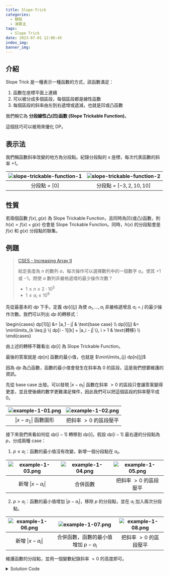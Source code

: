 ```yaml
---
title: Slope-Trick
categories:
  - 競程
  - 演算法
tags:
  - Slope Trick
date: 2023-07-01 12:06:45
index_img:
banner_img:
---
```



## 介紹

Slope Trick 是一種表示一種函數的方式，該函數滿足：

1. 函數在座標平面上連續
2. 可以被分成多個區段，每個區段都是線性函數
3. 每個區段的斜率由左到右遞增或遞減，也就是凹或凸函數

我們稱它為 **分段線性凸(凹)函數 \(Slope Trickable Function\)**。

這個技巧可以被用來優化 DP。

## 表示法

我們稱函數斜率改變的地方為分段點。紀錄分段點的 $x$ 座標，每次代表函數的斜率 $+1$。

| ![slope-trickable-function-1](slope-trickable-function-1.png) | ![slope-trickable-function-2](slope-trickable-function-2.png) |
| :----: | :----: |
| 分段點 = $[0]$ | 分段點 = $[-3, 2, 10, 10]$ |

## 性質

若兩個函數 $f(x), g(x)$ 為 Slope Trickable Function，且同時為凹(或凸)函數，則 $h(x) = f(x) + g(x)$ 也會是 Slope Trickable Function。同時，$h(x)$ 的分段點會是 $f(x)$ 和 $g(x)$ 分段點的聯集。

## 例題

> [CSES - Increasing Array II](https://cses.fi/problemset/task/2132)
>
> 給定長度為 $n$ 的數列 $a$，每次操作可以選擇數列中的一個數字 $a_i$，使其 $+1$ 或 $-1$。問使 $a$ 數列非嚴格遞增的最少操作次數？
>
> - $1 \leq n \leq 2 \cdot 10^5$
> - $1 \leq a_i \leq 10^9$

先從最基本的 $dp$ 下手。定義 $dp[i][j]$ 為使 $a_1, \dots, a_i$ 非嚴格遞增且 $a_i = j$ 的最少操作次數。我們可以列出 $dp$ 的轉移式：

\begin{cases}
dp[1][j] &= |a_1 - j| & \text{base case} \\\\
dp[i][j] &= \min\limits_{k \leq j} \\{ dp[i - 1][k] + |a_i - j| \\}, i > 1 & \text{轉移} \\\\
\end{cases}

由上述的轉移不難看出 $dp[i]$ 為 Slope Trickable Function。

最後的答案就是 $dp[n]$ 函數的最小值，也就是 $\min\limits_{j} dp[n][j]$

因為 $dp$ 為凸函數，函數的最小值會發生在斜率為 $0$ 的區段，這是我們想要維護的資訊。

先從 base case 出發。可以發現 $|x - a_1|$ 函數在斜率 $> 0$ 的區段只會讓答案變得更差，並且使後續的數字更難滿足條件，因此我們可以把這個區段的斜率壓平成 $0$。

| ![example-1-01.png](example-1-01.png) | ![example-1-02.png](example-1-02.png) |
| :----: | :----: |
| $\|x - a_1\|$ 函數圖形 | 把斜率 $> 0$ 的區段壓平 |

接下來我們來看如何從 $dp[i - 1]$ 轉移到 $dp[i]$。假設 $dp[i - 1]$ 最右邊的分段點為 $p$，分成兩種 case：

1. $p \leq a_i$：函數的最小值沒有改變，新增一個分段點在 $a_i$。

| ![example-1-03.png](example-1-03.png) | ![example-1-04.png](example-1-04.png) | ![example-1-05.png](example-1-05.png) |
| :----: | :----: | :----: |
| 新增 $\|x - a_i\|$ | 合併函數 | 把斜率 $> 0$ 的區段壓平 |

2. $p > a_i$：函數的最小值增加 $|p - a_i|$，移除 $p$ 的分段點，並在 $a_i$ 加入兩次分段點。

| ![example-1-06.png](example-1-06.png) | ![example-1-07.png](example-1-07.png) | ![example-1-08.png](example-1-08.png) |
| :----: | :----: | :----: |
| 新增 $\|x - a_i\|$ | 合併函數，函數的最小值增加 $p - a_i$ | 把斜率 $> 0$ 的區段壓平 |

維護函數的分段點，並用一個變數紀錄斜率 $= 0$ 的高度即可。

<details><summary>Solution Code</summary>
```cpp
#include <bits/stdc++.h>
using namespace std;

int main() {
	ios::sync_with_stdio(false);
	cin.tie(0);
	int n;
	cin >> n;
	priority_queue<int> pq;
	long long ans = 0;
	for(int i = 0; i < n; i++) {
		int x;
		cin >> x;
		if(pq.empty() || x > pq.top()) {
			pq.push(x);
		} else {
			ans += pq.top() - x;
			pq.pop();
			pq.push(x);
			pq.push(x);
		}
	}
	cout << ans << "\n";
	return 0;
}
```
</details>

## Exercises

> [C. Sonya and Problem Wihtout a Legend](https://codeforces.com/contest/713/problem/C)
>
> 與例題 [CSES - Increasing Array II](https://cses.fi/problemset/task/2132) 大同小異，但要求嚴格遞增。

<details><summary>Solution</summary>
把 $a_i$ 換成 $a_i - i$，就可以用非嚴格遞增的解法了。
</details>

> [ARC070 E - NarrowRectangles](https://atcoder.jp/contests/arc070/tasks/arc070_c)

## References

[comment by ko_osaga](https://codeforces.com/blog/entry/47094?#comment-315161)
[maspypy - Slope Trick](https://maspypy.com/slope-trick-1-%E8%A7%A3%E8%AA%AC%E7%B7%A8)
